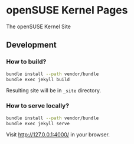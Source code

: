 # openSUSE Kernel Pages

The openSUSE Kernel Site

## Development

### How to build?

```bash
bundle install --path vendor/bundle
bundle exec jekyll build
```

Resulting site will be in `_site` directory.

### How to serve locally?

```bash
bundle install --path vendor/bundle
bundle exec jekyll serve
```

Visit <http://127.0.0.1:4000/> in your browser.
